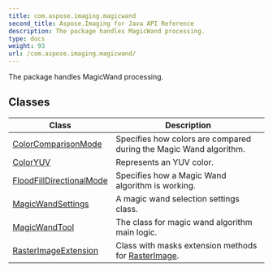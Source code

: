 ```yaml
---
title: com.aspose.imaging.magicwand
second_title: Aspose.Imaging for Java API Reference
description: The package handles MagicWand processing.
type: docs
weight: 93
url: /com.aspose.imaging.magicwand/
---
```


The package handles MagicWand processing.


## Classes

| Class | Description |
| --- | --- |
| [ColorComparisonMode](../com.aspose.imaging.magicwand/colorcomparisonmode) | Specifies how colors are compared during the Magic Wand algorithm. |
| [ColorYUV](../com.aspose.imaging.magicwand/coloryuv) | Represents an YUV color. |
| [FloodFillDirectionalMode](../com.aspose.imaging.magicwand/floodfilldirectionalmode) | Specifies how a Magic Wand algorithm is working. |
| [MagicWandSettings](../com.aspose.imaging.magicwand/magicwandsettings) | A magic wand selection settings class. |
| [MagicWandTool](../com.aspose.imaging.magicwand/magicwandtool) | The class for magic wand algorithm main logic. |
| [RasterImageExtension](../com.aspose.imaging.magicwand/rasterimageextension) | Class with masks extension methods for [RasterImage](../com.aspose.imaging/rasterimage). |
